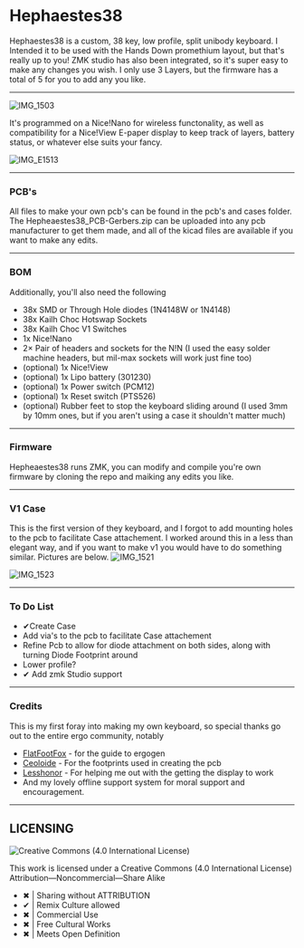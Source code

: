 <h1 align="left">Hephaestes38</h1>

Hephaestes38 is a custom, 38 key, low profile, split unibody keyboard. I Intended it to be used with the Hands Down promethium layout, but that's really up to you! ZMK studio has also been integrated, so it's super easy to make any changes you wish. I only use 3 Layers, but the firmware has a total of 5 for you to add any you like. 

****
![IMG_1503](https://github.com/user-attachments/assets/a0878bdd-1bca-4a44-87b5-c0b7dde1b5f4)

It's programmed on a Nice!Nano for wireless functonality, as well as compatibility for a Nice!View E-paper display to keep track of layers, battery status, or whatever else suits your fancy.

![IMG_E1513](https://github.com/user-attachments/assets/e5aac1f3-6931-4fdc-aee3-845350cf0e9f)

***
### PCB's
All files to make your own pcb's can be found in the pcb's and cases folder. The Hepheaestes38_PCB-Gerbers.zip can be uploaded into any pcb manufacturer to get them made, and all of the kicad files are available if you want to make any edits. 

***
### BOM

Additionally, you'll also need the following

- 38x SMD or Through Hole diodes (1N4148W or 1N4148)
- 38x Kailh Choc Hotswap Sockets
- 38x Kailh Choc V1 Switches
- 1x Nice!Nano
- 2× Pair of headers and sockets for the N!N (I used the easy solder machine headers, but mil-max sockets will work just fine too)
- (optional) 1x Nice!View
- (optional) 1x Lipo battery (301230)
- (optional) 1x Power switch (PCM12)
- (optional) 1x Reset switch (PTS526)
- (optional) Rubber feet to stop the keyboard sliding around (I used 3mm by 10mm ones, but if you aren't using a case it shouldn't matter much)

***
### Firmware

Hepheaestes38 runs ZMK, you can modify and compile you're own firmware by cloning the repo and maiking any edits you like. 

*** 
### V1 Case

This is the first version of they keyboard, and I forgot to add mounting holes to the pcb to facilitate Case attachement. I worked around this in a less than elegant way, and if you want to make v1 you would have to do something similar. Pictures are below. 
![IMG_1521](https://github.com/user-attachments/assets/27e24dec-88bb-4b1c-8f9c-14c25f3f37de)

![IMG_1523](https://github.com/user-attachments/assets/7a209966-5b48-4598-9bb6-3a8b863f0747)

***
### To Do List

- ✔Create Case
- Add via's to the pcb to facilitate Case attachement
- Refine Pcb to allow for diode attachment on both sides, along with turning Diode Footprint around
- Lower profile?
- ✔ Add zmk Studio support

***
### Credits

This is my first foray into making my own keyboard, so special thanks go out to the entire ergo community, notably 

- [FlatFootFox](https://twitter.com/flatfootfox) - for the guide to ergogen
- [Ceoloide](https://github.com/ceoloide) - For the footprints used in creating the pcb
- [Lesshonor](https://github.com/lesshonor) - For helping me out with the getting the display to work
- And my lovely offline support system for moral support and encouragement.

***

## LICENSING
<picture align="left">
  <img alt="Creative Commons (4.0 International License)" src="https://licensebuttons.net/l/by-nc-sa/4.0/88x31.png">
</picture>

This work is licensed under a
Creative Commons (4.0 International License)
Attribution—Noncommercial—Share Alike

- ✖ | Sharing without ATTRIBUTION
- ✔ | Remix Culture allowed
- ✖ | Commercial Use
- ✖ | Free Cultural Works
- ✖ | Meets Open Definition 
